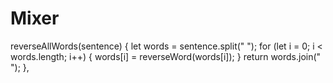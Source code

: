 # Mixer
reverseAllWords(sentence) {   let words = sentence.split(" ");     for (let i = 0; i &lt; words.length; i++) {       words[i] = reverseWord(words[i]);     }    return words.join(" "); },
